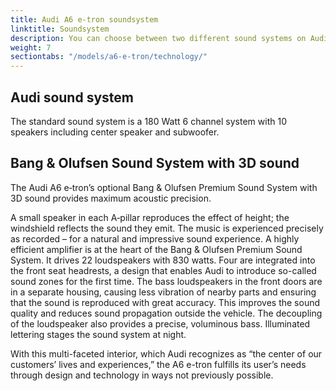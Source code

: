 ```yaml
---
title: Audi A6 e-tron soundsystem
linktitle: Soundsystem
description: You can choose between two different sound systems on Audi A6 e-tron  
weight: 7
sectiontabs: "/models/a6-e-tron/technology/"
---
```


<!-- markdownlint-disable MD033 -->

## Audi sound system

The standard sound system is a 180 Watt 6 channel system with 10 speakers including center speaker and subwoofer.

## Bang & Olufsen Sound System with 3D sound

The Audi A6 e‑tron’s optional Bang & Olufsen Premium Sound System with 3D sound provides maximum acoustic precision.

A small speaker in each A‑pillar reproduces the effect of height; the windshield reflects the sound they emit. The music is experienced precisely as recorded – for a natural and impressive sound experience. A highly efficient amplifier is at the heart of the Bang & Olufsen Premium Sound System. It drives 22 loudspeakers with 830 watts. Four are integrated into the front seat headrests, a design that enables Audi to introduce so-called sound zones for the first time. The bass loudspeakers in the front doors are in a separate housing, causing less vibration of nearby parts and ensuring that the sound is reproduced with great accuracy. This improves the sound quality and reduces sound propagation outside the vehicle. The decoupling of the loudspeaker also provides a precise, voluminous bass. Illuminated lettering stages the sound system at night.

With this multi-faceted interior, which Audi recognizes as “the center of our customers’ lives and experiences,” the A6 e-tron fulfills its user’s needs through design and technology in ways not previously possible.





